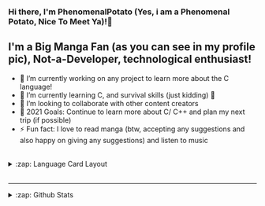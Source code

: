 ### Hi there, I'm PhenomenalPotato (Yes, i am a Phenomenal Potato, Nice To Meet Ya)!👋

## I'm a Big Manga Fan (as you can see in my profile pic), Not-a-Developer, technological enthusiast!

- 🔭 I’m currently working on any project to learn more about the C language!
- 🌱 I’m currently learning C, and survival skills (just kidding) 🤣
- 👯 I’m looking to collaborate with other content creators
- 🥅 2021 Goals: Continue to learn more about C/ C++ and plan my next trip (if possible)
- ⚡ Fun fact: I love to read manga (btw, accepting any suggestions and also happy on giving any suggestions) and listen to music

<br />

<details>
  <summary>:zap: Language Card Layout</summary>
  
[![Top Langs](https://github-readme-stats.vercel.app/api/top-langs/?username=phenomenalpotato&layout=compact&theme=radical)](https://github.com/anuraghazra/github-readme-stats)

</details>

<br />

---

<details>
  <summary>:zap: Github Stats</summary>

  <img align="left" alt="phenomenalpotato's Github Stats" src="https://github-readme-stats.codestackr.vercel.app/api?username=phenomenalpotato&show_icons=true&hide_border=true&theme=dark" />

</details>
